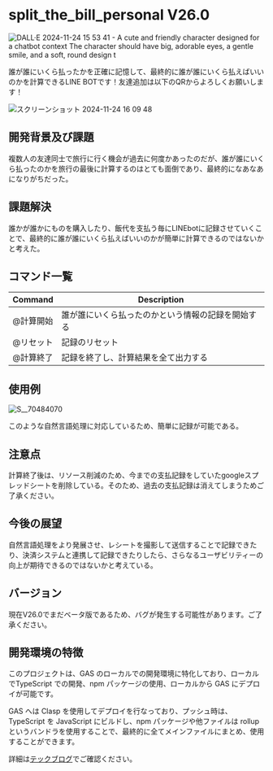 # split_the_bill_personal V26.0

![DALL·E 2024-11-24 15 53 41 - A cute and friendly character designed for a chatbot context  The character should have big, adorable eyes, a gentle smile, and a soft, round design t](https://github.com/user-attachments/assets/044d6ed9-7361-4321-a102-f7bba8059b3c)

誰が誰にいくら払ったかを正確に記憶して、最終的に誰が誰にいくら払えばいいのかを計算できるLINE BOTです！友達追加は以下のQRからよろしくお願いします！

![スクリーンショット 2024-11-24 16 09 48](https://github.com/user-attachments/assets/ff31b217-bc57-4538-a271-8803e0a06d00)



## 開発背景及び課題
複数人の友達同士で旅行に行く機会が過去に何度かあったのだが、誰が誰にいくら払ったのかを旅行の最後に計算するのはとても面倒であり、最終的になあなあになりがちだった。



## 課題解決
誰かが誰かにものを購入したり、飯代を支払う毎にLINEbotに記録させていくことで、最終的に誰が誰にいくら払えばいいのかが簡単に計算できるのではないかと考えた。



## コマンド一覧

| Command | Description |
| --- | --- |
| @計算開始 | 誰が誰にいくら払ったのかという情報の記録を開始する |
| @リセット | 記録のリセット |
| @計算終了 | 記録を終了し、計算結果を全て出力する |



## 使用例
![S__70484070](https://github.com/user-attachments/assets/a4d4d8cc-3bf2-43c4-a6ad-c047bf0c630c)

このような自然言語処理に対応しているため、簡単に記録が可能である。

## 注意点
計算終了後は、リソース削減のため、今までの支払記録をしていたgoogleスプレッドシートを削除している。そのため、過去の支払記録は消えてしまうためご了承ください。



## 今後の展望
自然言語処理をより発展させ、レシートを撮影して送信することで記録できたり、決済システムと連携して記録できたりしたら、さらなるユーザビリティーの向上が期待できるのではないかと考えている。



## バージョン
現在V26.0でまだベータ版であるため、バグが発生する可能性があります。ご了承ください。



## 開発環境の特徴

このプロジェクトは、GAS のローカルでの開発環境に特化しており、ローカルでTypeScript での開発、npm パッケージの使用、ローカルから GAS にデプロイが可能です。

GAS へは Clasp を使用してデプロイを行なっており、プッシュ時は、TypeScript を JavaScript にビルドし、npm パッケージや他ファイルは rollup というバンドラを使用することで、最終的に全てメインファイルにまとめ、使用することができます。

詳細は[テックブログ](https://zenn.dev/ritsumei_arupak/articles/522af3c807416a)でご確認ください。
